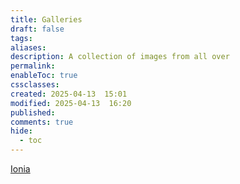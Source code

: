 ```yaml
---
title: Galleries
draft: false
tags: 
aliases: 
description: A collection of images from all over
permalink: 
enableToc: true
cssclasses: 
created: 2025-04-13  15:01
modified: 2025-04-13  16:20
published: 
comments: true
hide:
  - toc
---
```

[Ionia](Ionia.md)

